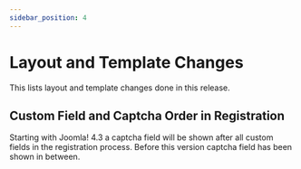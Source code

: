 ```yaml
---
sidebar_position: 4
---
```


Layout and Template Changes
===========================

This lists layout and template changes done in this release.

## Custom Field and Captcha Order in Registration

Starting with Joomla! 4.3 a captcha field will be shown after all custom fields in 
the registration process. Before this version captcha field has been shown in between. 
